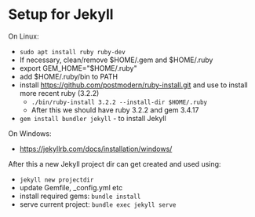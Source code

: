 # Setup for Jekyll

On Linux:

* `sudo apt install ruby ruby-dev`
* If necessary, clean/remove $HOME/.gem and $HOME/.ruby
* export GEM_HOME="$HOME/.ruby"
* add $HOME/.ruby/bin to PATH
* install https://github.com/postmodern/ruby-install.git and use to install more recent ruby (3.2.2)
   * `./bin/ruby-install 3.2.2 --install-dir $HOME/.ruby`
   * After this we should have ruby 3.2.2 and gem 3.4.17
* `gem install bundler jekyll`  - to install Jekyll

On Windows:

* https://jekyllrb.com/docs/installation/windows/

After this a new Jekyll project dir can get created and used using: 
* `jekyll new projectdir`
* update Gemfile, _config.yml etc
* install required gems: `bundle install`
* serve current project: `bundle exec jekyll serve`



